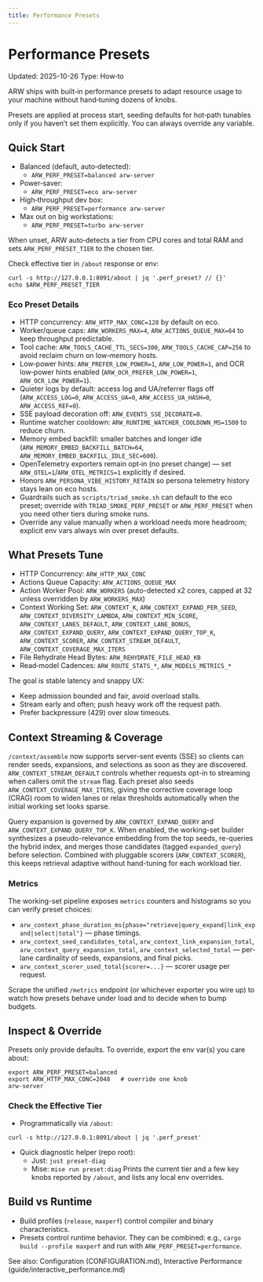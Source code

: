 ```yaml
---
title: Performance Presets
---
```


# Performance Presets
Updated: 2025-10-26
Type: How‑to

ARW ships with built‑in performance presets to adapt resource usage to your machine without hand‑tuning dozens of knobs.

Presets are applied at process start, seeding defaults for hot‑path tunables only if you haven’t set them explicitly. You can always override any variable.

## Quick Start
- Balanced (default, auto‑detected):
  - `ARW_PERF_PRESET=balanced arw-server`
- Power‑saver:
  - `ARW_PERF_PRESET=eco arw-server`
- High‑throughput dev box:
  - `ARW_PERF_PRESET=performance arw-server`
- Max out on big workstations:
  - `ARW_PERF_PRESET=turbo arw-server`

When unset, ARW auto‑detects a tier from CPU cores and total RAM and sets `ARW_PERF_PRESET_TIER` to the chosen tier.

Check effective tier in `/about` response or env:
```
curl -s http://127.0.0.1:8091/about | jq '.perf_preset? // {}'
echo $ARW_PERF_PRESET_TIER
```

### Eco Preset Details
- HTTP concurrency: `ARW_HTTP_MAX_CONC=128` by default on eco.
- Worker/queue caps: `ARW_WORKERS_MAX=4`, `ARW_ACTIONS_QUEUE_MAX=64` to keep throughput predictable.
- Tool cache: `ARW_TOOLS_CACHE_TTL_SECS=300`, `ARW_TOOLS_CACHE_CAP=256` to avoid reclaim churn on low‑memory hosts.
- Low‑power hints: `ARW_PREFER_LOW_POWER=1`, `ARW_LOW_POWER=1`, and OCR low‑power hints enabled (`ARW_OCR_PREFER_LOW_POWER=1`, `ARW_OCR_LOW_POWER=1`).
- Quieter logs by default: access log and UA/referrer flags off (`ARW_ACCESS_LOG=0`, `ARW_ACCESS_UA=0`, `ARW_ACCESS_UA_HASH=0`, `ARW_ACCESS_REF=0`).
- SSE payload decoration off: `ARW_EVENTS_SSE_DECORATE=0`.
- Runtime watcher cooldown: `ARW_RUNTIME_WATCHER_COOLDOWN_MS=1500` to reduce churn.
- Memory embed backfill: smaller batches and longer idle (`ARW_MEMORY_EMBED_BACKFILL_BATCH=64`, `ARW_MEMORY_EMBED_BACKFILL_IDLE_SEC=600`).
- OpenTelemetry exporters remain opt‑in (no preset change) — set `ARW_OTEL=1`/`ARW_OTEL_METRICS=1` explicitly if desired.
- Honors `ARW_PERSONA_VIBE_HISTORY_RETAIN` so persona telemetry history stays lean on eco hosts.
- Guardrails such as `scripts/triad_smoke.sh` can default to the eco preset; override with `TRIAD_SMOKE_PERF_PRESET` or `ARW_PERF_PRESET` when you need other tiers during smoke runs.
- Override any value manually when a workload needs more headroom; explicit env vars always win over preset defaults.

## What Presets Tune
- HTTP Concurrency: `ARW_HTTP_MAX_CONC`
- Actions Queue Capacity: `ARW_ACTIONS_QUEUE_MAX`
- Action Worker Pool: `ARW_WORKERS` (auto-detected x2 cores, capped at 32 unless overridden by `ARW_WORKERS_MAX`)
- Context Working Set: `ARW_CONTEXT_K`, `ARW_CONTEXT_EXPAND_PER_SEED`, `ARW_CONTEXT_DIVERSITY_LAMBDA`, `ARW_CONTEXT_MIN_SCORE`, `ARW_CONTEXT_LANES_DEFAULT`, `ARW_CONTEXT_LANE_BONUS`, `ARW_CONTEXT_EXPAND_QUERY`, `ARW_CONTEXT_EXPAND_QUERY_TOP_K`, `ARW_CONTEXT_SCORER`, `ARW_CONTEXT_STREAM_DEFAULT`, `ARW_CONTEXT_COVERAGE_MAX_ITERS`
- File Rehydrate Head Bytes: `ARW_REHYDRATE_FILE_HEAD_KB`
- Read‑model Cadences: `ARW_ROUTE_STATS_*`, `ARW_MODELS_METRICS_*`

The goal is stable latency and snappy UX:
- Keep admission bounded and fair, avoid overload stalls.
- Stream early and often; push heavy work off the request path.
- Prefer backpressure (429) over slow timeouts.

## Context Streaming & Coverage

`/context/assemble` now supports server-sent events (SSE) so clients can render seeds, expansions, and selections as soon as they are discovered. `ARW_CONTEXT_STREAM_DEFAULT` controls whether requests opt-in to streaming when callers omit the `stream` flag. Each preset also seeds `ARW_CONTEXT_COVERAGE_MAX_ITERS`, giving the corrective coverage loop (CRAG) room to widen lanes or relax thresholds automatically when the initial working set looks sparse.

Query expansion is governed by `ARW_CONTEXT_EXPAND_QUERY` and `ARW_CONTEXT_EXPAND_QUERY_TOP_K`. When enabled, the working-set builder synthesizes a pseudo-relevance embedding from the top seeds, re-queries the hybrid index, and merges those candidates (tagged `expanded_query`) before selection. Combined with pluggable scorers (`ARW_CONTEXT_SCORER`), this keeps retrieval adaptive without hand-tuning for each workload tier.

### Metrics

The working-set pipeline exposes `metrics` counters and histograms so you can verify preset choices:

- `arw_context_phase_duration_ms{phase="retrieve|query_expand|link_expand|select|total"}` — phase timings.
- `arw_context_seed_candidates_total`, `arw_context_link_expansion_total`, `arw_context_query_expansion_total`, `arw_context_selected_total` — per-lane cardinality of seeds, expansions, and final picks.
- `arw_context_scorer_used_total{scorer=...}` — scorer usage per request.

Scrape the unified `/metrics` endpoint (or whichever exporter you wire up) to watch how presets behave under load and to decide when to bump budgets.

## Inspect & Override
Presets only provide defaults. To override, export the env var(s) you care about:
```
export ARW_PERF_PRESET=balanced
export ARW_HTTP_MAX_CONC=2048   # override one knob
arw-server
```

### Check the Effective Tier

- Programmatically via `/about`:
```
curl -s http://127.0.0.1:8091/about | jq '.perf_preset'
```
- Quick diagnostic helper (repo root):
  - Just: `just preset-diag`
  - Mise: `mise run preset:diag`
  Prints the current tier and a few key knobs reported by `/about`, and lists any local env overrides.

## Build vs Runtime
- Build profiles (`release`, `maxperf`) control compiler and binary characteristics.
- Presets control runtime behavior. They can be combined: e.g., `cargo build --profile maxperf` and run with `ARW_PERF_PRESET=performance`.

See also: Configuration (CONFIGURATION.md), Interactive Performance (guide/interactive_performance.md)
